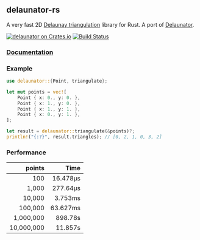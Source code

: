 ## delaunator-rs

A very fast 2D [Delaunay triangulation](https://en.wikipedia.org/wiki/Delaunay_triangulation) library for Rust.
A port of [Delaunator](https://github.com/mapbox/delaunator).

[![delaunator on Crates.io](https://meritbadge.herokuapp.com/delaunator)](https://crates.io/crates/delaunator)
[![Build Status](https://travis-ci.com/mourner/delaunator-rs.svg?branch=master)](https://travis-ci.com/mourner/delaunator-rs)

### [Documentation](https://docs.rs/delaunator)

### Example

```rust
use delaunator::{Point, triangulate};

let mut points = vec![
    Point { x: 0., y: 0. },
    Point { x: 1., y: 0. },
    Point { x: 1., y: 1. },
    Point { x: 0., y: 1. },
];

let result = delaunator::triangulate(&points)?;
println!("{:?}", result.triangles); // [0, 2, 1, 0, 3, 2]
```

### Performance

| points | Time |
| ---: | ---: |
| 100 | 16.478µs |
| 1,000 | 277.64µs |
| 10,000 | 3.753ms |
| 100,000 | 63.627ms |
| 1,000,000 | 898.78s |
| 10,000,000 | 11.857s |
